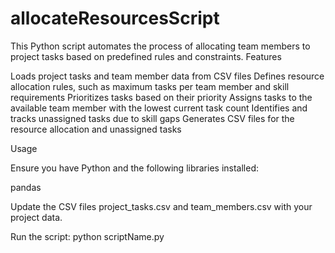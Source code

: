 # allocateResourcesScript
This Python script automates the process of allocating team members to project tasks based on predefined rules and constraints.
Features

Loads project tasks and team member data from CSV files
Defines resource allocation rules, such as maximum tasks per team member and skill requirements
Prioritizes tasks based on their priority
Assigns tasks to the available team member with the lowest current task count
Identifies and tracks unassigned tasks due to skill gaps
Generates CSV files for the resource allocation and unassigned tasks

Usage

Ensure you have Python and the following libraries installed:

pandas


Update the CSV files project_tasks.csv and team_members.csv with your project data.

Run the script:
python scriptName.py
